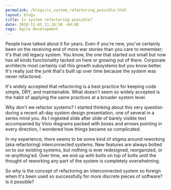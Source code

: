 ```yaml
--- 
permalink: /blogs/is_system_refactoring_possible.html
layout: blogs
title: Is system refactoring possible?
date: 2010-11-01 11:16:50 -04:00
tags: Agile Development
---
```

People have talked about it for years. Even if you're new, you've certainly been on the receiving end of more war stories than you care to remember; it's that old legacy system. You know, the one that started out small but now has all kinds functionality tacked on here or growing out of there. Corporate architects most certainly call this growth subsystems but you know better. It's really just the junk that's built up over time because the _system_ was never refactored.

It's widely accepted that refactoring is a best practice for keeping code simple, DRY, and maintainable. What doesn't seem so widely accepted is the habit of applying the same practices at a broader system level. 

Why don't we refactor systems? I started thinking about this very question during a recent all-day system design presentation, one of several in a series mind you. As I ingested slide after slide of barely visible text accompanied by Visio diagrams packed with boxes and arrows pointing in every direction, I wondered how things became so complicated. 

In my experience, there seems to be some kind of stigma around reworking (aka refactoring) interconnected systems. New features are always bolted on to our existing systems, but nothing is ever redesigned, reorganized, or re-anything'ed. Over time, we end up with bolts on top of bolts until the thought of reworking any part of the system is completely overwhelming. 

So why is the concept of refactoring an interconnected system so foreign when it's been used so successfully for more discrete pieces of software? Is it possible? 
